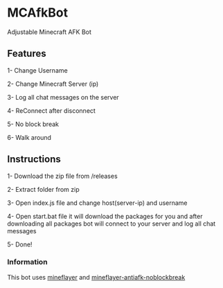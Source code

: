 # MCAfkBot
Adjustable Minecraft AFK Bot

## Features
1- Change Username

2- Change Minecraft Server (ip)

3- Log all chat messages on the server

4- ReConnect after disconnect

5- No block break

6- Walk around

## Instructions
1- Download the zip file from /releases

2- Extract folder from zip

3- Open index.js file and change host(server-ip) and username

4- Open start.bat file it will download the  packages for you and after downloading all packages bot will connect to your server and log all chat messages

5- Done!


### Information

This bot uses [mineflayer](https://github.com/PrismarineJS/mineflayer) and [mineflayer-antiafk-noblockbreak](https://github.com/MrEnoX/mineflayer-antiafk-noblockbreak)
